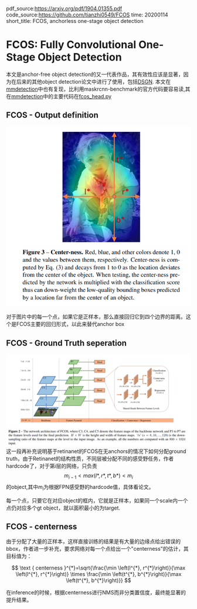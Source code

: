pdf_source:https://arxiv.org/pdf/1904.01355.pdf
code_source:https://github.com/tianzhi0549/FCOS
time: 20200114
short_title: FCOS, anchorless one-stage object detection
# FCOS: Fully Convolutional One-Stage Object Detection

本文是anchor-free object detection的又一代表作品，其有效性应该是显著，因为在后来的其他object detection论文中进行了使用，包括[DSGN].
本文在[mmdetection]中也有复现，比利用maskrcnn-benchmark的官方代码要容易读,其在[mmdetection]中的主要代码在[fcos_head.py](https://github.com/open-mmlab/mmdetection/blob/master/mmdet/models/dense_heads/fcos_head.py)


## FCOS - Output definition

![image](res/FCOS_definition.png)

对于图片中的每一个点，如果它是正样本，那么直接回归它到四个边界的距离。这个是FCOS主要的回归形式，以此来替代anchor box

## FCOS - Ground Truth seperation

![image](res/FCOS_architecture.png)
这一段再补充说明基于retinanet的FCOS在无anchors的情况下如何分配ground truth，由于Retinanet的结构性质，不同层被分配不同的感受野任务，作者hardcode了，对于第$i$层的网络，只负责
$$
    m_{i-1}< max(l*, r*, t*, b*) < m_i
$$
的object,其中$m_i$为根据FPN感受野的hardcode值，具体看论文。

每一个点，只要它在对应object的框内，它就是正样本，如果同一个scale内一个点仍对应多个gt object，就以面积最小的为target.


## FCOS - centerness

由于分配了大量的正样本，这样直接训练的结果是有大量的边缘点给出错误的bbox，作者进一步补充，要求网络对每一个点给出一个"centerness"的估计，其目标值为：

$$
\text { centerness }^{*}=\sqrt{\frac{\min \left(l^{*}, r^{*}\right)}{\max \left(l^{*}, r^{*}\right)} \times \frac{\min \left(t^{*}, b^{*}\right)}{\max \left(t^{*}, b^{*}\right)}}
$$

在inference的时候，根据centerness进行NMS而非分类置信度，最终能显著的提升结果。



[mmdetection]:https://github.com/open-mmlab/mmdetection
[DSGN]:https://github.com/chenyilun95/DSGN
